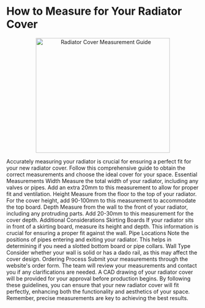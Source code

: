 # How to Measure for Your Radiator Cover
<p align="center"> <img src="https://auunique.co.uk/wp-content/uploads/2023/03/radiator-cover-measurement-guide-1024x576.jpg" alt="Radiator Cover Measurement Guide" style="width:350px;height:300px;"> </p> Accurately measuring your radiator is crucial for ensuring a perfect fit for your new radiator cover. Follow this comprehensive guide to obtain the correct measurements and choose the ideal cover for your space.
Essential Measurements
Width
Measure the total width of your radiator, including any valves or pipes. Add an extra 20mm to this measurement to allow for proper fit and ventilation.
Height
Measure from the floor to the top of your radiator. For the cover height, add 90-100mm to this measurement to accommodate the top board.
Depth
Measure from the wall to the front of your radiator, including any protruding parts. Add 20-30mm to this measurement for the cover depth.
Additional Considerations
Skirting Boards
If your radiator sits in front of a skirting board, measure its height and depth. This information is crucial for ensuring a proper fit against the wall.
Pipe Locations
Note the positions of pipes entering and exiting your radiator. This helps in determining if you need a slotted bottom board or pipe collars.
Wall Type
Consider whether your wall is solid or has a dado rail, as this may affect the cover design.
Ordering Process
Submit your measurements through the website's order form.
The team will review your measurements and contact you if any clarifications are needed.
A CAD drawing of your radiator cover will be provided for your approval before production begins.
By following these guidelines, you can ensure that your new radiator cover will fit perfectly, enhancing both the functionality and aesthetics of your space. Remember, precise measurements are key to achieving the best results.
